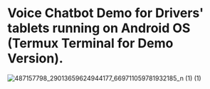 # Voice Chatbot Demo for Drivers' tablets running on Android OS (Termux Terminal for Demo Version).



![487157798_29013659624944177_669711059781932185_n (1) (1)](https://github.com/user-attachments/assets/3bb4a3df-302d-4dbc-8d42-987b187e463c)
